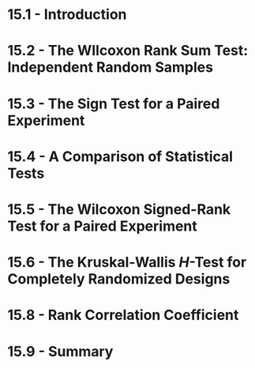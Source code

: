 # 15.1 - Introduction
# 15.2 - The WIlcoxon Rank Sum Test: Independent Random Samples

# 15.3 - The Sign Test for a Paired Experiment
# 15.4 - A Comparison of Statistical Tests
# 15.5 - The Wilcoxon Signed-Rank Test for a Paired Experiment
# 15.6 - The Kruskal-Wallis _H_-Test for Completely Randomized Designs
# 15.8 - Rank Correlation Coefficient
# 15.9 - Summary
